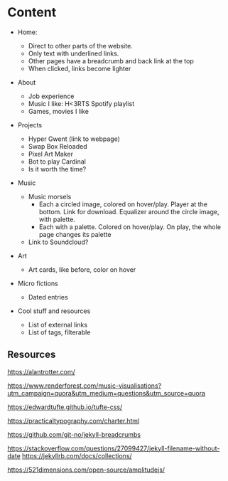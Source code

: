 # Content

- Home:

  - Direct to other parts of the website.
  - Only text with underlined links.
  - Other pages have a breadcrumb and back link at the top
  - When clicked, links become lighter

- About

  - Job experience
  - Music I like: H<3RTS Spotify playlist
  - Games, movies I like

- Projects

  - Hyper Gwent (link to webpage)
  - Swap Box Reloaded
  - Pixel Art Maker
  - Bot to play Cardinal
  - Is it worth the time?

- Music

  - Music morsels
    - Each a circled image, colored on hover/play. Player at the bottom. Link for download. Equalizer around the circle image, with palette.
    - Each with a palette. Colored on hover/play. On play, the whole page changes its palette
  - Link to Soundcloud?

- Art

  - Art cards, like before, color on hover

- Micro fictions

  - Dated entries

- Cool stuff and resources
  - List of external links
  - List of tags, filterable

## Resources

https://alantrotter.com/

https://www.renderforest.com/music-visualisations?utm_campaign=quora&utm_medium=questions&utm_source=quora

https://edwardtufte.github.io/tufte-css/

https://practicaltypography.com/charter.html

https://github.com/git-no/jekyll-breadcrumbs

https://stackoverflow.com/questions/27099427/jekyll-filename-without-date
https://jekyllrb.com/docs/collections/

https://521dimensions.com/open-source/amplitudejs/
